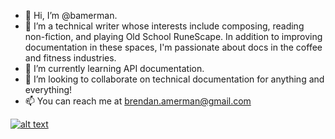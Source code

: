 - 👋 Hi, I’m @bamerman.  
- 👀 I’m a technical writer whose interests include composing, reading non-fiction, and playing Old School RuneScape. In addition to improving documentation in these spaces, I'm passionate about docs in the coffee and fitness industries. 
- 🌱 I’m currently learning API documentation. 
- 💞️ I’m looking to collaborate on technical documentation for anything and everything!
- 📫 You can reach me at brendan.amerman@gmail.com

<a href="https://www.linkedin.com/in/brendan-amerman-875459123/"> ![alt text](https://img.shields.io/badge/-LinkedIn-0e76a8?style=plastic&logo=linkedIn)</a>

<!---
bamerman/bamerman is a ✨ special ✨ repository because its `README.md` (this file) appears on your GitHub profile.
You can click the Preview link to take a look at your changes.
--->

